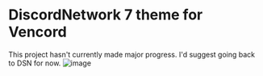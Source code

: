 # DiscordNetwork 7 theme for Vencord
This project hasn't currently made major progress. I'd suggest going back to DSN for now.
![image](https://github.com/numoder/DSN7/assets/72421281/1542b842-31bc-4489-a0eb-30fffdac9741)
